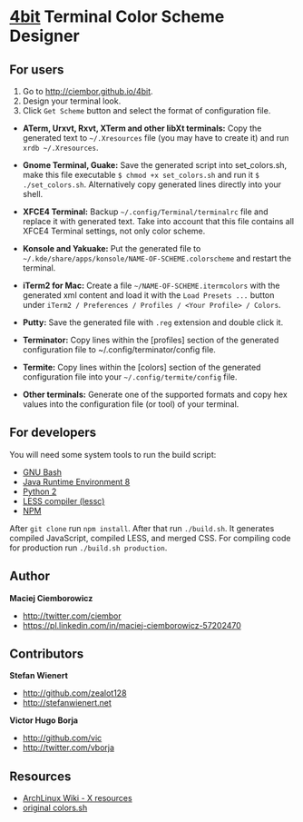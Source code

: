 [4bit](http://ciembor.github.io/4bit) Terminal Color Scheme Designer
=========

For users
---------

1. Go to http://ciembor.github.io/4bit.
2. Design your terminal look.
3. Click `Get Scheme` button and select the format of configuration file.

* __ATerm, Urxvt, Rxvt, XTerm and other libXt terminals:__
Copy the generated text to `~/.Xresources` file (you may have to create it) and run `xrdb ~/.Xresources`.

* __Gnome Terminal, Guake:__
Save the generated script into set_colors.sh, make this file executable `$ chmod +x set_colors.sh` and run it `$ ./set_colors.sh`. Alternatively copy generated lines directly into your shell.

* __XFCE4 Terminal:__
Backup `~/.config/Terminal/terminalrc` file and replace it with generated text. Take into account that this file contains all XFCE4 Terminal settings, not only color scheme.

* __Konsole and Yakuake:__
Put the generated file to `~/.kde/share/apps/konsole/NAME-OF-SCHEME.colorscheme` and restart the terminal.

* __iTerm2 for Mac:__
Create a file `~/NAME-OF-SCHEME.itermcolors` with the generated xml
content and load it with the `Load Presets ...` button under
`iTerm2 / Preferences / Profiles / <Your Profile> / Colors`.

* __Putty:__
Save the generated file with `.reg` extension and double click it.

* __Terminator:__
Copy lines within the [profiles] section of the generated configuration file to ~/.config/terminator/config file.

* __Termite:__
Copy lines within the [colors] section of the generated configuration file into your `~/.config/termite/config` file.

* __Other terminals:__
Generate one of the supported formats and copy hex values into the configuration file (or tool) of your terminal.

For developers
---------

You will need some system tools to run the build script:
* [GNU Bash](http://www.gnu.org/software/bash/)
* [Java Runtime Environment 8](https://www.java.com/en/download/manual.jsp)
* [Python 2](http://www.python.org/download/releases/2.7.2/)
* [LESS compiler (lessc)](http://lesscss.org/)
* [NPM](https://www.npmjs.com/)

After `git clone` run `npm install`. After that run `./build.sh`. It generates compiled JavaScript, compiled LESS, and merged CSS. For compiling code for production run `./build.sh production`.

Author
---------

__Maciej Ciemborowicz__

* http://twitter.com/ciembor
* https://pl.linkedin.com/in/maciej-ciemborowicz-57202470

Contributors
---------

__Stefan Wienert__

* http://github.com/zealot128
* http://stefanwienert.net

__Victor Hugo Borja__

* http://github.com/vic
* http://twitter.com/vborja

Resources
---------

* [ArchLinux Wiki - X resources](https://wiki.archlinux.org/index.php/X_resources)
* [original colors.sh](http://code.google.com/p/iterm2/source/browse/trunk/tests/colors.sh)
